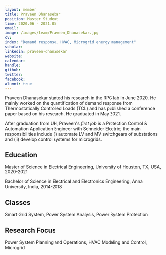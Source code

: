 ```yaml
---
layout: member
title: Praveen Dhanasekar
position: Master Student
time: 2020.06 - 2021.05
email: 
image: /images/team/Praveen_Dhanasekar.jpg
cv: 
index: "Demand response, HVAC, Microgrid energy management"
scholar: 
linkedin: praveen-dhanasekar
website: 
calendar: 
handle: 
github: 
twitter: 
facebook: 
alumni: true
---
```


Praveen Dhanasekar started his research in the RPG lab in June 2020. He mainly worked on the quantification of demand response from Thermostatically Controlled Loads (TCL) and has published a conference paper based on his research. He graduated in May 2021. 

After graduation from UH, Praveen's *first job* is a Protection Control & Automation Application Engineer with Schneider Electric; the main responsibilities include (i) automate LV and MV switchgears of substations and (ii) develop control systems for microgrids.


## Education
Master of Science in Electrical Engineering, University of Houston, TX, USA, 2020-2021

Bachelor of Science in Electrical and Electronics Engineering, Anna University, India, 2014-2018

## Classes
Smart Grid System, Power System Analysis, Power System Protection

## Research Focus
Power System Planning and Operations, HVAC Modeling and Control, Microgrid


